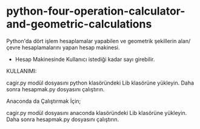 # python-four-operation-calculator-and-geometric-calculations
 Python'da dört işlem hesaplamalar yapabilen ve geometrik şekillerin alan/çevre hesaplamalarını yapan hesap makinesi.

+ Hesap Makinesinde Kullanıcı istediği kadar sayı girebilir.

KULLANIMI:

cagir.py modül dosyasını python klasöründeki Lib klasörüne yükleyin. Daha sonra hesapmak.py dosyasını çalıştırın.


Anaconda da Çalıştırmak İçin; 

cagir.py modül dosyasını anaconda klasöründeki Lib klasörüne yükleyin. Daha sonra hesapmak.py dosyasını çalıştırın.

